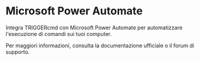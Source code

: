 # Microsoft Power Automate

Integra TRIGGERcmd con Microsoft Power Automate per automatizzare l'esecuzione di comandi sui tuoi computer.

Per maggiori informazioni, consulta la documentazione ufficiale o il forum di supporto.
